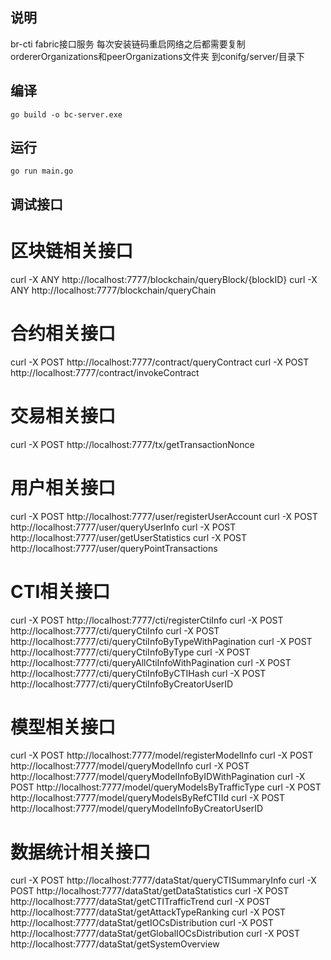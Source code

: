 
## 说明
br-cti fabric接口服务
每次安装链码重启网络之后都需要复制ordererOrganizations和peerOrganizations文件夹
到conifg/server/目录下
## 编译
```
go build -o bc-server.exe
```
## 运行
```
go run main.go
```

## 调试接口
# 区块链相关接口
curl -X ANY http://localhost:7777/blockchain/queryBlock/{blockID} 
curl -X ANY http://localhost:7777/blockchain/queryChain

# 合约相关接口
curl -X POST http://localhost:7777/contract/queryContract
curl -X POST http://localhost:7777/contract/invokeContract

# 交易相关接口
curl -X POST http://localhost:7777/tx/getTransactionNonce

# 用户相关接口
curl -X POST http://localhost:7777/user/registerUserAccount
curl -X POST http://localhost:7777/user/queryUserInfo
curl -X POST http://localhost:7777/user/getUserStatistics
curl -X POST http://localhost:7777/user/queryPointTransactions

# CTI相关接口
curl -X POST http://localhost:7777/cti/registerCtiInfo
curl -X POST http://localhost:7777/cti/queryCtiInfo
curl -X POST http://localhost:7777/cti/queryCtiInfoByTypeWithPagination
curl -X POST http://localhost:7777/cti/queryCtiInfoByType
curl -X POST http://localhost:7777/cti/queryAllCtiInfoWithPagination
curl -X POST http://localhost:7777/cti/queryCtiInfoByCTIHash
curl -X POST http://localhost:7777/cti/queryCtiInfoByCreatorUserID

# 模型相关接口
curl -X POST http://localhost:7777/model/registerModelInfo
curl -X POST http://localhost:7777/model/queryModelInfo
curl -X POST http://localhost:7777/model/queryModelInfoByIDWithPagination
curl -X POST http://localhost:7777/model/queryModelsByTrafficType
curl -X POST http://localhost:7777/model/queryModelsByRefCTIId
curl -X POST http://localhost:7777/model/queryModelInfoByCreatorUserID

# 数据统计相关接口
curl -X POST http://localhost:7777/dataStat/queryCTISummaryInfo
curl -X POST http://localhost:7777/dataStat/getDataStatistics
curl -X POST http://localhost:7777/dataStat/getCTITrafficTrend
curl -X POST http://localhost:7777/dataStat/getAttackTypeRanking
curl -X POST http://localhost:7777/dataStat/getIOCsDistribution
curl -X POST http://localhost:7777/dataStat/getGlobalIOCsDistribution
curl -X POST http://localhost:7777/dataStat/getSystemOverview
